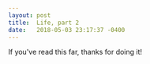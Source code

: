 ```yaml
---
layout: post
title:  Life, part 2
date:   2018-05-03 23:17:37 -0400
---
```


If you've read this far, thanks for doing it!
